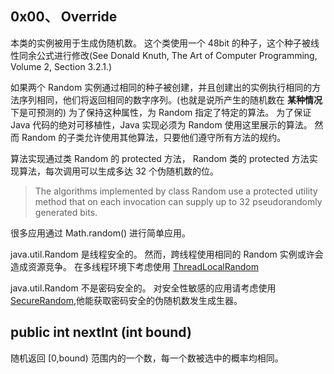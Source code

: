 
## 0x00、 Override
本类的实例被用于生成伪随机数。
这个类使用一个 48bit 的种子，这个种子被线性同余公式进行修改(See Donald Knuth, The Art of Computer Programming, Volume 2, Section 3.2.1.)

如果两个 Random 实例通过相同的种子被创建，并且创建出的实例执行相同的方法序列相同，他们将返回相同的数字序列。(也就是说所产生的随机数在 **某种情况** 下是可预测的)
为了保持这种属性，为 Random 指定了特定的算法。
为了保证 Java 代码的绝对可移植性，Java 实现必须为 Random 使用这里展示的算法。
然而 Random 的子类允许使用其他算法，只要他们遵守所有方法的规约。

算法实现通过类 Random 的 protected 方法，
Random 类的 protected 方法实现算法，每次调用可以生成多达 32 个伪随机数的位。
>The algorithms implemented by class Random use a protected utility method that on each invocation can supply up to 32 pseudorandomly generated bits.

很多应用通过 Math.random() 进行简单应用。

java.util.Random 是线程安全的。
然而，跨线程使用相同的 Random 实例或许会造成资源竞争。
在多线程环境下考虑使用 [ThreadLocalRandom](https://developer.android.com/reference/java/util/concurrent/ThreadLocalRandom.html)

java.util.Random 不是密码安全的。
对安全性敏感的应用请考虑使用 [SecureRandom](https://developer.android.com/reference/java/security/SecureRandom.html),他能获取密码安全的伪随机数发生成生器。

## public int nextInt (int bound)
随机返回 [0,bound) 范围内的一个数，每一个数被选中的概率均相同。
